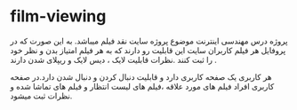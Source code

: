 # film-viewing
پروژه درس مهندسی اینترنت
موضوع پروژه سایت نقد فیلم میباشد. به این صورت که در پروفایل هر فیلم کاربران سایت این قابلیت رو دارند که به هر فیلم امتیاز بدن و نظر خود را ثبت کنند .نظرات قابلیت لایک ، دیس لایک و ریپلای شدن دارند .

هر کاربری یک صفحه کاربری دارد و قابلیت دنبال کردن و دنبال شدن دارد.در صفحه کاربری افراد فیلم های مورد علاقه ،فیلم های لیست انتظار و فیلم های تماشا شده و نظرات ثبت میشود.
